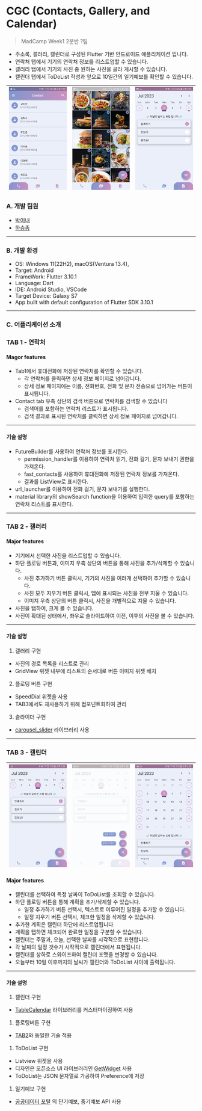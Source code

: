 # CGC \(Contacts, Gallery, and Calendar\)
> MadCamp Week1 2분반 ?팀

* 주소록, 갤러리, 캘린더로 구성된 Flutter 기반 안드로이드 애플리케이션 입니다.
* 연락처 탭에서 기기의 연락처 정보를 리스트업할 수 있습니다.
* 갤러리 탭에서 기기의 사진 중 원하는 사진을 골라 게시할 수 있습니다.
* 캘린더 탭에서 ToDoList 작성과 앞으로 10일간의 일기예보를 확인할 수 있습니다.

![CGC_contacts](./images/CGC_contacts.jpg)|![CGC_gallery](./images/CGC_gallery.jpg)|![CGC_calendar](./images/CGC_calendar.jpg)
---|---|---

### A. 개발 팀원
* [박이내](https://github.com/YinaePark)
* [하승종](https://github.com/hippo0419)
***

### B. 개발 환경
* OS: Windows 11(22H2), macOS(Ventura 13.4),
* Target: Android
* FrameWork: Flutter 3.10.1
* Language: Dart
* IDE: Android Studio, VSCode
* Target Device: Galaxy S7
* App built with default configuration of Flutter SDK 3.10.1
***

### C. 어플리케이션 소개  
### TAB 1 - 연락처
#### Magor features
* Tab1에서 휴대전화에 저장된 연락처를 확인할 수 있습니다.
  * 각 연락처를 클릭하면 상세 정보 페이지로 넘어갑니다.
  * 상세 정보 페이지에는 이름, 전화번호, 전화 및 문자 전송으로 넘어가는 버튼이 표시됩니다.
* Contact tab 우측 상단의 검색 버튼으로 연락처를 검색할 수 있습니다
  * 검색어를 포함하는 연락처 리스트가 표시됩니다.
  * 검색 결과로 표시된 연락처를 클릭하면 상세 정보 페이지로 넘어갑니다.
***

#### 기술 설명
* FutureBuilder를 사용하여 연락처 정보를 표시한다. 
  * permission_handler를 이용하여 연락처 읽기, 전화 걸기, 문자 보내기 권한을 가져온다.
  * fast_contacts를 사용하여 휴대전화에 저장된 연락처 정보를 가져온다.
  * 결과를 ListView로 표시한다.
* url_launcher를 이용하여 전화 걸기, 문자 보내기를 실행한다.
* material library의 showSearch function을 이용하여 입력한 query를 포함하는 연락처 리스트를 표시한다.
***
### TAB 2 - 갤러리
<!-- ||
---|---|--- -->
#### Major features
* 기기에서 선택한 사진을 리스트업할 수 있습니다.
* 하단 플로팅 버튼과, 이미지 우측 상단의 버튼을 통해 사진을 추가/삭제할 수 있습니다.
  * 사진 추가하기 버튼 클릭시, 기기의 사진을 여러개 선택하여 추가할 수 있습니다.
  * 사진 모두 지우기 버튼 클릭시, 앱에 표시되는 사진을 전부 지울 수 있습니다.
  * 이미지 우측 상단의 버튼 클릭시, 사진을 개별적으로 지울 수 있습니다.
* 사진을 탭하여, 크게 볼 수 있습니다.
* 사진이 확대된 상태에서, 좌우로 슬라이드하여 이전, 이후의 사진을 볼 수 있습니다.
***
#### 기술 설명
1. 갤러리 구현
* 사진의 경로 목록을 리스트로 관리
* GridView 위젯 내부에 리스트의 순서대로 버튼 이미지 위젯 배치
2. 플로팅 버튼 구현
* SpeedDial 위젯을 사용
* TAB3에서도 재사용하기 위해 컴포넌트화하여 관리
3. 슬라이더 구현
* [carousel_slider](https://pub.dev/packages/carousel_slider) 라이브러리 사용
***

### TAB 3 - 캘린더
![CGC_calendar_basic](./images/CGC_calendar_basic.jpg)|![CGC_calendar_floating](./images/CGC_calendar_floating.jpg)|![CGC_calendar_expansion](./images/CGC_calendar_expansion.jpg)
---|---|---

#### Major features
* 캘린더를 선택하여 특정 날짜이 ToDoList를 조회할 수 있습니다.
* 하단 플로팅 버튼을 통해 계획을 추가/삭제할 수 있습니다.
  * 일정 추가하기 버튼 선택시, 텍스트로 이루어진 일정을 추가할 수 있습니다.
  * 일정 지우기 버튼 선택시, 체크한 일정을 삭제할 수 있습니다.
* 추가한 계획은 캘린더 하단에 리스트업됩니다.
* 계획을 탭하면 체크되어 완료한 일정을 구분할 수 있습니다.
* 캘린더는 주말과, 오늘, 선택한 날짜를 시각적으로 표현합니다.
* 각 날짜의 일정 갯수가 시작적으로 캘린더에서 표현됩니다.
* 캘린더를 상하로 스와이프하여 캘린더 포맷을 변경할 수 있습니다.
* 오늘부터 10일 이후까지의 날씨가 캘린더와 ToDoList 사이에 출력됩니다.
***

#### 기술 설명
1. 캘린더 구현
* [TableCalendar](https://pub.dev/packages/table_calendar) 라이브러리를 커스터마이징하여 사용
1. 플로팅버튼 구현
* [TAB2]()와 동일한 기술 적용
1. ToDoList 구현
* Listview 위젯을 사용
* 디자인은 오픈소스 UI 라이브러리인 [GetWidget](https://docs.getwidget.dev/) 사용
* ToDoList는 JSON 문자열로 가공하여 Preference에 저장
1. 일기예보 구현
* [공공데이터 포털](https://www.data.go.kr/) 의 단기예보, 중기예보 API 사용
